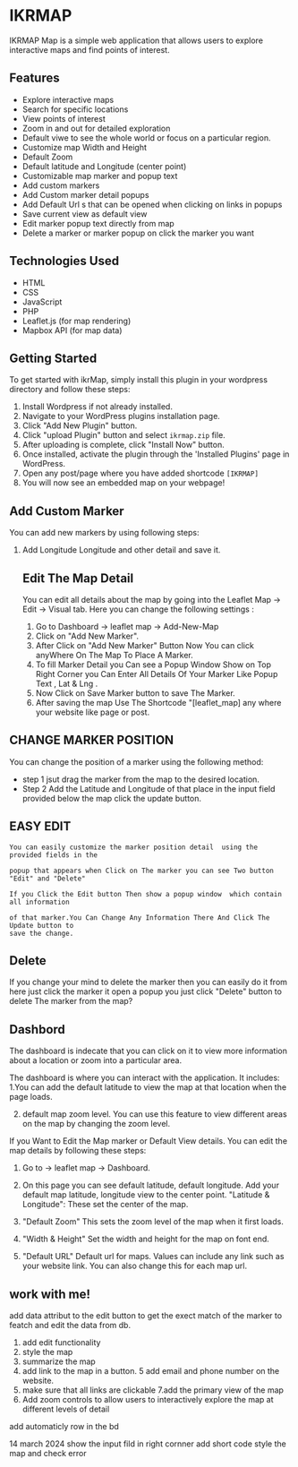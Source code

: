 
<!-- add some keywork for github search  -->
# IKRMAP

IKRMAP Map is a simple web application that allows users to explore interactive maps and find points of interest.

## Features

- Explore interactive maps
- Search for specific locations
- View points of interest
- Zoom in and out for detailed exploration
- Default viwe to see the  whole world or focus on a particular region.
- Customize map Width and Height 
- Default Zoom 
- Default latitude and  Longitude (center point)
- Customizable map marker and popup  text
- Add custom markers 
- Add Custom marker detail  popups
- Add Default Url s that can be opened when clicking on links in popups
- Save current view as default view
- Edit marker popup text  directly from map
- Delete a marker or marker popup on click the marker you want

## Technologies Used

- HTML
- CSS
- JavaScript
- PHP
- Leaflet.js (for map rendering)
- Mapbox API (for map data)

## Getting Started

To get started with ikrMap, simply install this plugin in your wordpress directory  and follow these steps:

1. Install Wordpress if not already installed.
2. Navigate to your WordPress plugins installation page.
3. Click "Add New Plugin" button.
4. Click "upload Plugin" button and select `ikrmap.zip` file.
5. After uploading is complete, click "Install Now" button.
6. Once installed, activate the plugin through the 'Installed Plugins' page in WordPress.
7. Open any post/page where you have added shortcode `[IKRMAP]`
8. You will now see an embedded map on your webpage!

## Add Custom Marker 
You can add new markers by using following steps: 
1. Add Longitude Longitude and other detail and  save it.



   ## Edit The Map Detail 
  

   You can edit all details about the map by going into the Leaflet Map -> Edit -> Visual  tab. Here you can change the following settings : 
 
   
   1. Go to Dashboard -> leaflet map -> Add-New-Map
   2. Click on "Add New Marker".
   3. After Click on "Add New Marker"  Button Now You can click anyWhere  On The Map To Place A Marker.
   4. To fill Marker Detail you Can see a Popup Window Show on Top Right Corner you Can Enter All Details Of Your Marker Like Popup Text , Lat & Lng .
   5. Now Click on Save Marker button to save The Marker.
   6. After saving the map Use The Shortcode "[leaflet_map] any where your website like page or post.
## CHANGE MARKER POSITION
You can change the position of a marker using the following method:
  - step 1 jsut drag the marker  from the map to the desired location.
  - Step 2 Add the Latitude and Longitude of that place in the input field provided below the map click the update button.


  ## EASY EDIT
    You can easily customize the marker position detail  using the provided fields in the 

    popup that appears when Click on The marker you can see Two button "Edit" and "Delete"

    If you Click the Edit button Then show a popup window  which contain all information 
    
    of that marker.You Can Change Any Information There And Click The Update button to 
    save the change. 
## Delete 
If you change your mind to delete the marker then you can  easily do it from here just click the marker it open a popup you just click "Delete" button to delete The  marker from the map? 

## Dashbord 
The dashboard is indecate that  you can click on it to view more information about a location or zoom into a particular area. 

The dashboard is where you can interact with the application. It includes: 
1.You can add the default latitude to view the map at that location when the page loads.

2. default map zoom  level. You can use this feature to view different areas on the map by changing the zoom level.

 If you Want to Edit the Map marker or Default View  details.
   You can edit the map details by following these steps:
   1. Go to -> leaflet map -> Dashboard.
   2. On this page you can see default latitude, default longitude. Add your default map latitude, longitude view to the center point. "Latitude & Longitude": These set the center of the map.
   3. "Default Zoom"  This sets the zoom level of the map when it first loads.
      
  4. "Width & Height"  Set the width and height for the map on font end.
  5. "Default URL" Default url for maps. Values can include any link such as your website link. You can also change this for each map url. 










## work  with me!
add data attribut to the edit button to get the exect match of the marker to featch and edit the data from db.

1. add edit functionality
2. style the map 
3. summarize the map 
4. add link to the map  in a button.
5 add email  and phone number on the website. 
6. make sure that all links are clickable 
7.add the primary view of the map 
8. Add zoom controls to allow users to interactively explore the map at different levels of detail</s>



add automaticly row in the bd 

14 march  2024
show the input fild in right cornner 
add short code 
style the map 
and check error